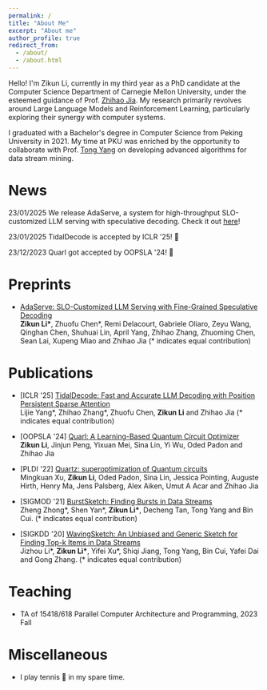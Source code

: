 ```yaml
---
permalink: /
title: "About Me"
excerpt: "About me"
author_profile: true
redirect_from: 
  - /about/
  - /about.html
---
```


Hello! I'm Zikun Li, currently in my third year as a PhD candidate at the Computer Science Department of Carnegie Mellon University, under the esteemed guidance of Prof. [Zhihao Jia](https://www.cs.cmu.edu/~zhihaoj2/). My research primarily revolves around Large Language Models and Reinforcement Learning, particularly exploring their synergy with computer systems.

I graduated with a Bachelor's degree in Computer Science from Peking University in 2021. My time at PKU was enriched by the opportunity to collaborate with Prof. [Tong Yang](http://net.pku.edu.cn/~yangtong/) on developing advanced algorithms for data stream mining.

# News

23/01/2025 We release AdaServe, a system for high-throughput SLO-customized LLM serving with speculative decoding. Check it out [here](https://arxiv.org/abs/2501.12162v1)!

23/01/2025 TidalDecode is accepted by ICLR '25! &#127882;

23/12/2023 Quarl got accepted by OOPSLA '24! &#127882;

# Preprints

- [AdaServe: SLO-Customized LLM Serving with Fine-Grained Speculative Decoding](https://arxiv.org/abs/2501.12162v1)<br>
  <b>Zikun Li\*</b>, Zhuofu Chen\*, Remi Delacourt, Gabriele Oliaro, Zeyu Wang, Qinghan Chen, Shuhuai Lin, April Yang, Zhihao Zhang, Zhuoming Chen, Sean Lai, Xupeng Miao and Zhihao Jia (\* indicates equal contribution)



# Publications

- \[ICLR '25\] [TidalDecode: Fast and Accurate LLM Decoding with Position Persistent Sparse Attention](https://arxiv.org/abs/2410.05076)  
  Lijie Yang\*, Zhihao Zhang\*, Zhuofu Chen, <b>Zikun Li</b> and Zhihao Jia (\* indicates equal contribution)

- \[OOPSLA '24\] [Quarl: A Learning-Based Quantum Circuit Optimizer](https://arxiv.org/abs/2307.10120)  
  <b>Zikun Li</b>, Jinjun Peng, Yixuan Mei, Sina Lin, Yi Wu, Oded Padon and Zhihao Jia

- \[PLDI '22\] [Quartz: superoptimization of Quantum circuits](https://dl.acm.org/doi/pdf/10.1145/3519939.3523433)  
  Mingkuan Xu, <b>Zikun Li</b>, Oded Padon, Sina Lin, Jessica Pointing, Auguste Hirth, Henry Ma, Jens Palsberg, Alex Aiken, Umut A Acar and Zhihao Jia

- \[SIGMOD '21\] [BurstSketch: Finding Bursts in Data Streams](https://dl.acm.org/doi/abs/10.1145/3448016.3452775)  
  Zheng Zhong\*, Shen Yan\*, <b>Zikun Li\*</b>, Decheng Tan, Tong Yang and Bin Cui. (\* indicates equal contribution)

- \[SIGKDD '20\] [WavingSketch: An Unbiased and Generic Sketch for Finding Top-k Items in Data Streams](https://dl.acm.org/doi/abs/10.1145/3394486.3403208)  
  Jizhou Li\*, <b>Zikun Li\*</b>, Yifei Xu\*, Shiqi Jiang, Tong Yang, Bin Cui, Yafei Dai and Gong Zhang. (\* indicates equal contribution)  

# Teaching

- TA of 15418/618 Parallel Computer Architecture and Programming, 2023 Fall 

# Miscellaneous

- I play tennis &#129358; in my spare time.